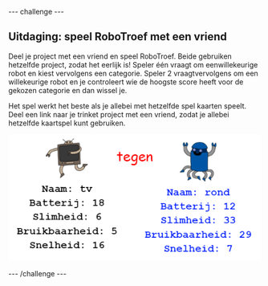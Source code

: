 \--- challenge \---

## Uitdaging: speel RoboTroef met een vriend

Deel je project met een vriend en speel RoboTroef. Beide gebruiken hetzelfde project, zodat het eerlijk is! Speler één vraagt ​​om een ​​willekeurige robot en kiest vervolgens een categorie. Speler 2 vraagt ​​vervolgens om een ​​willekeurige robot en je controleert wie de hoogste score heeft voor de gekozen categorie en dan wissel je.

Het spel werkt het beste als je allebei met hetzelfde spel kaarten speelt. Deel een link naar je trinket project met een vriend, zodat je allebei hetzelfde kaartspel kunt gebruiken.

![screenshot](images/robotrumps-play.png)

\--- /challenge \---